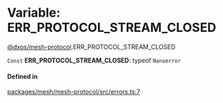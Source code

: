 # Variable: ERR\_PROTOCOL\_STREAM\_CLOSED

[@dxos/mesh-protocol](../modules/dxos_mesh_protocol.md).ERR_PROTOCOL_STREAM_CLOSED

 `Const` **ERR\_PROTOCOL\_STREAM\_CLOSED**: typeof `Nanoerror`

#### Defined in

[packages/mesh/mesh-protocol/src/errors.ts:7](https://github.com/dxos/dxos/blob/main/packages/mesh/mesh-protocol/src/errors.ts#L7)

